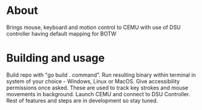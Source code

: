 # About
Brings mouse, keyboard and motion control to CEMU with use of DSU controller having default mapping for BOTW


# Building and usage
Build repo with "go build . command". Run resulting binary within terminal in system of your choice - Windows, Linux or MacOS. Give accessibility permissions once asked. These are used to track key strokes and mouse movements in background. Launch CEMU and connect to DSU Controller. Rest of features and steps are in development so stay tuned.